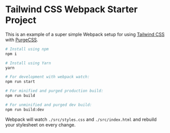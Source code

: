 # Tailwind CSS Webpack Starter Project

This is an example of a super simple Webpack setup for using [Tailwind CSS](https://tailwindcss.com) with [PurgeCSS](https://www.purgecss.com/).

```sh
# Install using npm
npm i

# Install using Yarn
yarn

# For development with webpack watch:
npm run start

# For minified and purged production build:
npm run build

# For unminified and purged dev build:
npm run build:dev
```

Webpack will watch `./src/styles.css` and `./src/index.html` and rebuild your stylesheet on every change.
